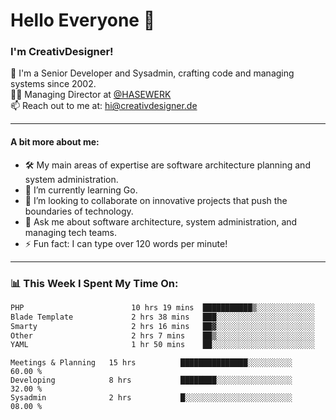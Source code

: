 # Hello Everyone 👋

### I'm CreativDesigner!

🔭 I'm a Senior Developer and Sysadmin, crafting code and managing systems since 2002.  
👨‍💼 Managing Director at [@HASEWERK](https://github.com/HASEWERK)  
📫 Reach out to me at: [hi@creativdesigner.de](mailto:hi@creativdesigner.de)  

---

#### A bit more about me:

- 🛠 My main areas of expertise are software architecture planning and system administration.
- 🌱 I’m currently learning Go.
- 👯 I’m looking to collaborate on innovative projects that push the boundaries of technology.
- 💬 Ask me about software architecture, system administration, and managing tech teams.
- ⚡ Fun fact: I can type over 120 words per minute!  

---

### 📊 **This Week I Spent My Time On:**

<!--START_SECTION:waka-->

```txt
PHP                        10 hrs 19 mins  ███████████▒░░░░░░░░░░░░░   45.97 %
Blade Template             2 hrs 38 mins   ███░░░░░░░░░░░░░░░░░░░░░░   11.74 %
Smarty                     2 hrs 16 mins   ██▓░░░░░░░░░░░░░░░░░░░░░░   10.11 %
Other                      2 hrs 7 mins    ██▒░░░░░░░░░░░░░░░░░░░░░░   09.48 %
YAML                       1 hr 50 mins    ██░░░░░░░░░░░░░░░░░░░░░░░   08.24 %
```

<!--END_SECTION:waka-->

```text
Meetings & Planning   15 hrs          ███████████████░░░░░░░░░░   60.00 % 
Developing            8 hrs           ████████░░░░░░░░░░░░░░░░░   32.00 % 
Sysadmin              2 hrs           █░░░░░░░░░░░░░░░░░░░░░░░░   08.00 %

